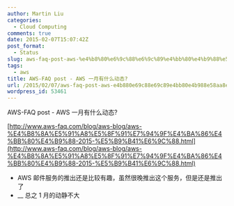 ```yaml
---
author: Martin Liu
categories:
  - Cloud Computing
comments: true
date: 2015-02-07T15:07:42Z
post_format:
  - Status
slug: aws-faq-post-aws-%e4%b8%80%e6%9c%88%e6%9c%89%e4%bb%80%e4%b9%88%e5%8a%a8%e6%80%81
tags:
  - aws
title: AWS-FAQ post - AWS 一月有什么动态?
url: /2015/02/07/aws-faq-post-aws-e4b880e69c88e69c89e4bb80e4b988e58aa8e68081/
wordpress_id: 53461
---
```


AWS-FAQ post - AWS 一月有什么动态?

[http://www.aws-faq.com/blog/aws-blog/aws-%E4%B8%8A%E5%91%A8%E5%8F%91%E7%94%9F%E4%BA%86%E4%BB%80%E4%B9%88-2015-%E5%B9%B41%E6%9C%88.html](http://www.aws-faq.com/blog/aws-blog/aws-%E4%B8%8A%E5%91%A8%E5%8F%91%E7%94%9F%E4%BA%86%E4%BB%80%E4%B9%88-2015-%E5%B9%B41%E6%9C%88.html)

- AWS 邮件服务的推出还是比较有趣，虽然很晚推出这个服务，但是还是推出了
- \_\_ 总之 1 月的动静不大
